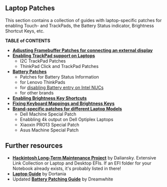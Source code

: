 ## Laptop Patches
This section contains a collection of guides with laptop-specific patches for enabling Touch- and TrackPads, the Battery Status indicator, Brightness Shortcut Keys, etc.

**TABLE of CONTENTS**

- [**Adjusting Framebuffer Patches for connecting an external display**](/11_Graphics/iGPU/Framebuffer_Patching/README.md)
- [**Enabling TrackPad support on Laptops**](/05_Laptop-specific_Patches/Trackpad_Patches/README.md)
	- I2C TrackPad Patches
	- ThinkPad Click and TrackPad Patches
- [**Battery Patches**](/05_Laptop-specific_Patches/Battery_Patches/README.md)
    - Patches for Battery Status Information
    - for Lenovo ThinkPads
    - for [disabling Battery entry on Intel NUCs](/05_Laptop-specific_Patches/Battery_Patches/v_NUC/README.md)
    - for other brands
- [**Enabling Brightness Key Shortcuts**](/05_Laptop-specific_Patches/Brightness_Key_Shortcuts/README.md)
- [**Fixing Keyboard Mappings and Brightness Keys**](/05_Laptop-specific_Patches/Fixing_Keyboard_Mappings_and_Brightness_Keys/README.md)
- [**Brand-specific patches for different Laptop Models**](https://github.com/5T33Z0/OC-Little-Translated/tree/main/05_Laptop-specific_Patches/Brand-specific_Patches)
    - Dell Machine Special Patch
    - Enabbling 4k output on Dell Optiplex Laptops
    - Xiaoxin PRO13 Special Patch
    - Asus Machine Special Patch

## Further resources
- [**Hackintosh Long-Term Maintenance Project**](https://github-com.translate.goog/daliansky/Hackintosh?_x_tr_sl=auto&_x_tr_tl=en&_x_tr_hl=de&_x_tr_pto=wapp#%E7%AC%94%E8%AE%B0%E6%9C%AC%E9%83%A8%E5%88%86%E6%9C%BA%E5%9E%8B) by Daliansky. Extensive Link Collection or Laptop and Desktop EFIs. If an EFI folder for your Notebook already exists, it's probably listed in there!
- [**Laptop Guide**](https://github.com/dortania/clover-laptop-guide) by Dortania
- Updated [**Battery Patching Guide**](https://github.com/dreamwhite/acpi-battery-patching-guide) by Dreamwhite 
